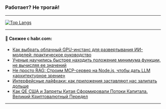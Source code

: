 ### Работает? Не трогай!

---
<!--
#### 🛠️ Technical stack:

![Java](https://img.shields.io/badge/Java-informational?logo=Oracle&style=flat&logoColor=white&color=FF4500)
![Kotlin](https://img.shields.io/badge/Kotlin-informational?logo=Kotlin&style=flat&logoColor=white&color=774D97)
![TS](https://img.shields.io/badge/TypeScript-informational?logo=typeScript&style=flat&logoColor=black&color=017acc)
![Python](https://img.shields.io/badge/Python-informational?logo=Python&style=flat&logoColor=black&color=ffdd54) <br>
![Spring](https://img.shields.io/badge/Spring-informational?logo=Spring&style=flat&logoColor=white&color=6DB33F) 
![SpringBoot](https://img.shields.io/badge/SpringBoot-informational?logo=SpringBoot&style=flat&logoColor=white&color=6DB33F)
![Nest](https://img.shields.io/badge/NestJS-informational?logo=NestJS&style=flat&logoColor=white&color=E0234E) 
![NodeJS](https://img.shields.io/badge/NodeJS-informational?logo=node.js&style=flat&logoColor=white&color=70A760)<br>
![PostgreSQL](https://img.shields.io/badge/PostgreSQL-informational?logo=PostgreSQL&style=flat&logoColor=white&color=DAA520)
![MongoDB](https://img.shields.io/badge/MongoDB-informational?logo=MongoDB&style=flat&logoColor=white&color=870000)
![Apache](https://img.shields.io/badge/Apache-informational?logo=apache&style=flat&logoColor=white&color=f74e28)

___ 
-->

<!--- #### 🛠️ : --->

[![Top Langs](https://github-readme-stats-82jvfl3w3-advtsettinggmailcoms-projects.vercel.app/api/top-langs/?username=zloylis&langs_count=10&hide_title=true&title_color=e6edf3&size_weight=0.5&count_weight=0.5&layout=compact&hide_progress=true&hide_border=true&theme=dracula&hide=css,makefile,cmake)](https://github.com/zloylis)

<!---


####  :octocat:&nbsp;&nbsp; Статистика:

![GitHub stats](https://github-readme-stats-u2qms2cxw-advtsettinggmailcoms-projects.vercel.app/api?username=zloylis&show_icons=true&hide_border=true&theme=dracula&title_color=e6edf3&include_all_commits=true&count_private=true&hide_rank=false&hide_title=true&rank_icon=github)
-->
---

#### 💬 Свежее с habr.com:

<!-- BLOG-POST-LIST:START -->
- [Как выбрать облачный GPU-инстанс для развертывания ИИ-моделей: практическое руководство](https://habr.com/ru/articles/948052/?utm_source=habrahabr&utm_medium=rss&utm_campaign=948052)
- [Ученые научились быстрее находить положение минимума функции, не вычисляя ее значений](https://habr.com/ru/articles/944404/?utm_source=habrahabr&utm_medium=rss&utm_campaign=944404)
- [Не просто RAG: Строим MCP-сервер на Node.js, чтобы дать LLM «архитектурное зрение»](https://habr.com/ru/articles/948002/?utm_source=habrahabr&utm_medium=rss&utm_campaign=948002)
- [Интерфейсные лайфхаки: как приложения заставляют нас залипать дольше](https://habr.com/ru/articles/947992/?utm_source=habrahabr&utm_medium=rss&utm_campaign=947992)
- [Как QE США и Запреты Китая Сформировали Потоки Капитала. Великий Криптовалютный Передел](https://habr.com/ru/articles/947958/?utm_source=habrahabr&utm_medium=rss&utm_campaign=947958)
<!-- BLOG-POST-LIST:END -->

---
